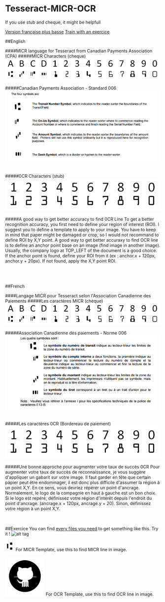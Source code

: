 # Tesseract-MICR-OCR
If you use stub and cheque, it might be helpfull

[Version française plus basse](https://github.com/BigPino67/Tesseract-MICR-OCR#user-content-french)
[Train with an exercice](https://github.com/BigPino67/Tesseract-MICR-OCR#user-exercice-french)

##English

####MICR language for Tesseract from Canadian Payments Association (CPA)
#####MICR Characters (cheque)
![alt tag](./readmeImages/micrTable.png)
<br><br>
#####Canadian Payments Association - Standard 006<br>
![alt tag](./readmeImages/cpa.png)
<br><br><br>
#####0CR Characters (stub)
![alt tag](./readmeImages/ocrTable.png)
<br><br>
#####A good way to get better accuracy to find 0CR Line
To get a better recognition accuracy, you first need to define your region of interest (ROI). I suggest you to define a template to apply to your image. You have to keep in mind that paper might be damaged or crop, so I would not recommand to define ROI by X,Y point. A good way to get better accuraxy to find OCR line is to define an anchor point base on an image (find image in another image). Usually, the company logo at TOP_LEFT of the document is a good choice. If the anchor point is found, define your ROI from it (ex : anchor.x + 120px, anchor.y + 20px). If not found, apply the X,Y point ROI.
<br><br><br><br>

##French

####Langage MICR pour Tesseract selon l'Association Canadienne des Paiements
#####Les caractères MICR (chèque)
![alt tag](./readmeImages/micrTable.png)
<br><br>
#####Association Canadienne des paiements - Norme 006<br>
![alt tag](./readmeImages/acp.png)
<br><br><br>
#####Les caractères 0CR (Bordereau de paiement)
![alt tag](./readmeImages/ocrTable.png)
<br><br>
#####Une bonne approche pour augmenter votre taux de succès 0CR
Pour augmenter votre taux de succès de reconnaissance, je vous suggère d'appliquer un gabarit sur votre image. Il faut garder en tête que certain papier peut être endommager, il est donc plus difficile d'assumer la région à un point X,Y. En ce sens, vous devriez répérer un point d'ancrage. Normalement, le logo de la compagnie en haut à gauche est un bon choix. Si le logo est repéré, définissez votre région d'intérêt depuis l'endroit du point d'ancrage. (ancrage.x + 120px, ancrage.y + 20). Sinon, définissez votre région à un point X,Y.

<br><br>
##Exercice
You can find [every files you need](https://github.com/BigPino67/Tesseract-MICR-OCR/tree/master/training) to get something like this. Try it !
![alt tag](https://raw.githubusercontent.com/BigPino67/Tesseract-MICR-OCR/master/readmeImages/exercice.png)

![alt tag](./training/templateMicr.png) For MICR Template, use this to find MICR line in image.

![alt tag](./training/templateOcr.png) For OCR Template, use this to find OCR line in image.
